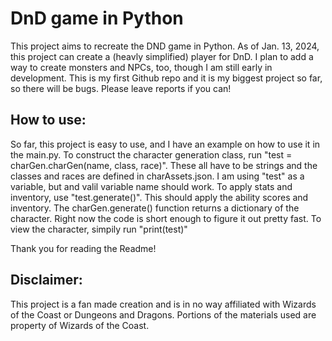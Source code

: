 # DnD game in Python

This project aims to recreate the DND game in Python. As of Jan. 13, 2024, this project can create a (heavly simplified) player for DnD. I plan to add a way to create monsters and NPCs, too, though I am still early in development. This is my first Github repo and it is my biggest project so far, so there will be bugs. Please leave reports if you can!

## How to use:
So far, this project is easy to use, and I have an example on how to use it in the main.py. To construct the character generation class, run "test = charGen.charGen(name, class, race)". These all have to be strings and the classes and races are defined in charAssets.json. I am using "test" as a variable, but and valil variable name should work. To apply stats and inventory, use "test.generate()". This should apply the ability scores and inventory. The charGen.generate() function returns a dictionary of the character. Right now the code is short enough to figure it out pretty fast. To view the character, simpily run "print(test)"

Thank you for reading the Readme! 

## Disclaimer:
This project is a fan made creation and is in no way affiliated with Wizards of the Coast or Dungeons and Dragons. 
Portions of the materials used are property of Wizards of the Coast.
